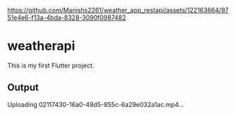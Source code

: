
https://github.com/Manishs2261/weather_app_restapi/assets/122163664/9751e4e6-f13a-4bda-8328-3090f0987482
# weatherapi

This is my first Flutter project.

## Output
 Uploading 02117430-16a0-48d5-855c-6a29e032a1ac.mp4…

